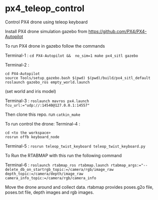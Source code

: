 # px4_teleop_control
Control PX4 drone using teleop keyboard

Install PX4 drone simulation gazebo from https://github.com/PX4/PX4-Autopilot

To run PX4 drone in gazebo follow the commands

Terminal-1 : `cd PX4-Autopilot &&  no_sim=1 make px4_sitl gazebo`

Terminal-2 : 
```
cd PX4-Autopilot
source Tools/setup_gazebo.bash $(pwd) $(pwd)/build/px4_sitl_default
roslaunch gazebo_ros empty_world.launch
```

(set world and iris model)

Terminal-3 : `roslaunch mavros px4.launch fcu_url:="udp://:14540@127.0.0.1:14557"`

Then clone this repo.
run `catkin_make`

To run control the drone:
Terminal-4 : 
```
cd <to the workspace>
rosrun offb keyboard_node
```

Terminal-5 : `rosrun teleop_twist_keyboard teleop_twist_keyboard.py`

To Run the RTABMAP with this run the following command

Terminal-6 : `roslaunch rtabmap_ros rtabmap.launch rtabmap_args:="--delete_db_on_startrgb_topic:=/camera/rgb/image_raw depth_topic:=/camera/depth/image_raw camera_info_topic:=/camera/rgb/camera_info`

Move the drone around and collect data.
rtabmap provides poses.g2o file, poses.txt file, depth images and rgb images.

